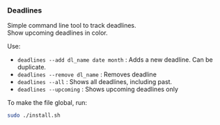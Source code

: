 ### Deadlines
Simple command line tool to track deadlines.  
Show upcoming deadlines in color.

Use:
* `deadlines --add dl_name date month` : Adds a new deadline. Can be duplicate.
* `deadlines --remove dl_name` : Removes deadline
* `deadlines --all` : Shows all deadlines, including past.
* `deadlines --upcoming` : Shows upcoming deadlines only

To make the file global, run:
```bash
sudo ./install.sh
```
